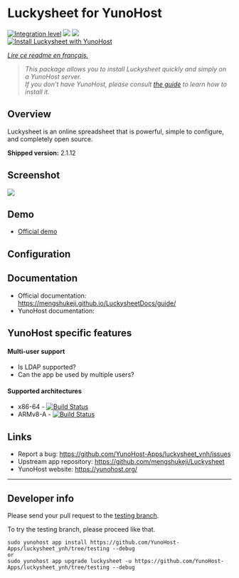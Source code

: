 # Luckysheet for YunoHost

[![Integration level](https://dash.yunohost.org/integration/luckysheet.svg)](https://dash.yunohost.org/appci/app/luckysheet) ![](https://ci-apps.yunohost.org/ci/badges/luckysheet.status.svg) ![](https://ci-apps.yunohost.org/ci/badges/luckysheet.maintain.svg)  
[![Install Luckysheet with YunoHost](https://install-app.yunohost.org/install-with-yunohost.svg)](https://install-app.yunohost.org/?app=luckysheet)

*[Lire ce readme en français.](./README_fr.md)*

> *This package allows you to install Luckysheet quickly and simply on a YunoHost server.  
If you don't have YunoHost, please consult [the guide](https://yunohost.org/#/install) to learn how to install it.*

## Overview
Luckysheet is an online spreadsheet that is powerful, simple to configure, and completely open source.

**Shipped version:** 2.1.12

## Screenshot

![](https://raw.githubusercontent.com/mengshukeji/Luckysheet/master/docs/.vuepress/public/img/LuckysheetDemo.gif)

## Demo

* [Official demo](https://mengshukeji.github.io/LuckysheetDemo/)

## Configuration

## Documentation

 * Official documentation: https://mengshukeji.github.io/LuckysheetDocs/guide/
 * YunoHost documentation: 

## YunoHost specific features

#### Multi-user support

* Is LDAP supported? 
* Can the app be used by multiple users? 

#### Supported architectures

* x86-64 - [![Build Status](https://ci-apps.yunohost.org/ci/logs/luckysheet%20%28Apps%29.svg)](https://ci-apps.yunohost.org/ci/apps/luckysheet/)
* ARMv8-A - [![Build Status](https://ci-apps-arm.yunohost.org/ci/logs/luckysheet%20%28Apps%29.svg)](https://ci-apps-arm.yunohost.org/ci/apps/luckysheet/)

## Links

 * Report a bug: https://github.com/YunoHost-Apps/luckysheet_ynh/issues
 * Upstream app repository: https://github.com/mengshukeji/Luckysheet
 * YunoHost website: https://yunohost.org/

---

## Developer info

Please send your pull request to the [testing branch](https://github.com/YunoHost-Apps/luckysheet_ynh/tree/testing).

To try the testing branch, please proceed like that.
```
sudo yunohost app install https://github.com/YunoHost-Apps/luckysheet_ynh/tree/testing --debug
or
sudo yunohost app upgrade luckysheet -u https://github.com/YunoHost-Apps/luckysheet_ynh/tree/testing --debug
```
